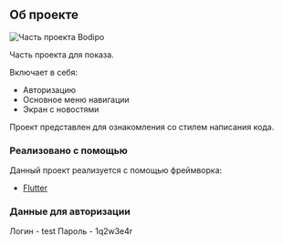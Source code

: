 <!-- ABOUT THE PROJECT -->
## Об проекте

![Часть проекта Bodipo](https://i.ibb.co/gWP1gsM/Screenshot-2020-10-24-at-00-28-10.png)

Часть проекта для показа.

Включает в себя:
* Авторизацию
* Основное меню навигации
* Экран с новостями

Проект представлен для ознакомления со стилем написания кода.

### Реализовано с помощью
Данный проект реализуется с помощью фреймворка:
* [Flutter](https://flutter.dev/)

### Данные для авторизации

Логин - test
Пароль - 1q2w3e4r
